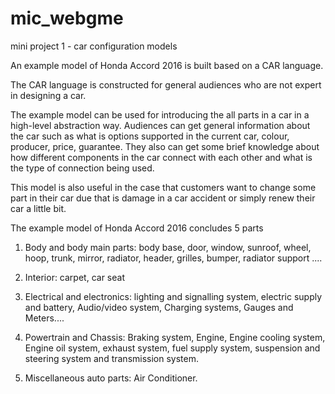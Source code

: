 # mic_webgme
mini project 1 - car configuration models

An example model of Honda Accord 2016 is built based on a CAR language.

The CAR language is constructed for general audiences who are not expert in designing a car. 

The example model can be used for introducing the all parts in a car in a high-level abstraction way. 
Audiences can get general information about the car such as what is options supported in the current car, 
colour, producer, price, guarantee. They also can get some brief knowledge about how different components in the car connect with each other and what is the type of connection being used.
 
This model is also useful in the case that customers want to change some part in their car due that is damage in a car accident or simply renew their car a little bit. 

The example model of Honda Accord 2016 concludes 5 parts

1. Body and body main parts: body base, door, window, sunroof, wheel, hoop, trunk, mirror, radiator, header, grilles, bumper, radiator support .... 

2. Interior: carpet, car seat  

3. Electrical and electronics: lighting and signalling system, electric supply and battery, Audio/video system, Charging systems, Gauges and Meters....

4. Powertrain and Chassis: Braking system, Engine, Engine cooling system, Engine oil system, exhaust system, fuel supply system, suspension and steering system and transmission system. 

5. Miscellaneous auto parts: Air Conditioner. 

 

